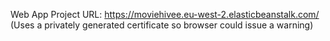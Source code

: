 Web App Project URL:
https://moviehivee.eu-west-2.elasticbeanstalk.com/
(Uses a privately generated certificate so browser could issue a warning)
